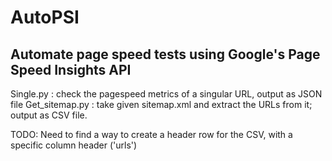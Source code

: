 # AutoPSI

## Automate page speed tests using Google's Page Speed Insights API

Single.py : check the pagespeed metrics of a singular URL, output as JSON file
Get_sitemap.py : take given sitemap.xml and extract the URLs from it; output as CSV file. 

TODO: Need to find a way to create a header row for the CSV, with a specific column header ('urls')
